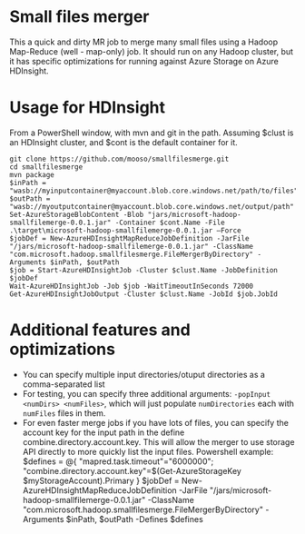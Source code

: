 # Small files merger
This a quick and dirty MR job to merge many small files using a Hadoop Map-Reduce (well - map-only) job.
It should run on any Hadoop cluster, but it has specific optimizations for running against Azure Storage on Azure HDInsight.

# Usage for HDInsight
From a PowerShell window, with mvn and git in the path. Assuming $clust is an HDInsight cluster, and $cont is the default container for it.

    git clone https://github.com/mooso/smallfilesmerge.git
	cd smallfilesmerge
	mvn package
	$inPath = "wasb://myinputcontainer@myaccount.blob.core.windows.net/path/to/files"
	$outPath = "wasb://myoutputcontainer@myaccount.blob.core.windows.net/output/path"
	Set-AzureStorageBlobContent -Blob "jars/microsoft-hadoop-smallfilemerge-0.0.1.jar" -Container $cont.Name -File .\target\microsoft-hadoop-smallfilemerge-0.0.1.jar –Force
	$jobDef = New-AzureHDInsightMapReduceJobDefinition -JarFile "/jars/microsoft-hadoop-smallfilemerge-0.0.1.jar" -ClassName "com.microsoft.hadoop.smallfilesmerge.FileMergerByDirectory" -Arguments $inPath, $outPath
	$job = Start-AzureHDInsightJob -Cluster $clust.Name -JobDefinition $jobDef
	Wait-AzureHDInsightJob -Job $job -WaitTimeoutInSeconds 72000
	Get-AzureHDInsightJobOutput -Cluster $clust.Name -JobId $job.JobId

# Additional features and optimizations
* You can specify multiple input directories/otuput directories as a comma-separated list
* For testing, you can specify three additional arguments: `-popInput <numDirs> <numFiles>`, which will just populate `numDirectories` each with `numFiles` files in them.
* For even faster merge jobs if you have lots of files, you can specify the account key for the input path in the define combine.directory.account.key. This will allow the merger to use storage API directly to more quickly list the input files. Powershell example:
    $defines = @{ "mapred.task.timeout"="6000000"; "combine.directory.account.key"=$(Get-AzureStorageKey $myStorageAccount).Primary }
	$jobDef = New-AzureHDInsightMapReduceJobDefinition -JarFile "/jars/microsoft-hadoop-smallfilemerge-0.0.1.jar" -ClassName "com.microsoft.hadoop.smallfilesmerge.FileMergerByDirectory" -Arguments $inPath, $outPath -Defines $defines
